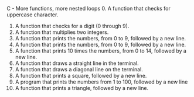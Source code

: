 C - More functions, more nested loops
0. A function that checks for uppercase character.
1. A function that checks for a digit (0 through 9).
2. A function that multiplies two integers.
3. A function that prints the numbers, from 0 to 9, followed by a new line.
4. A function that prints the numbers, from 0 to 9, followed by a new line.
5. A function that prints 10 times the numbers, from 0 to 14, followed by a new line.
6. A function that draws a straight line in the terminal.
7. A function that draws a diagonal line on the terminal.
8. A function that prints a square, followed by a new line.
9. A program that prints the numbers from 1 to 100, followed by a new line
10. A function that prints a triangle, followed by a new line.
